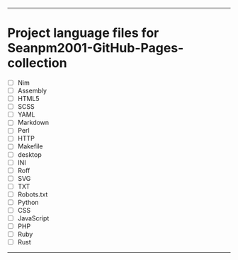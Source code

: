 
***

# Project language files for Seanpm2001-GitHub-Pages-collection

- [ ] Nim
- [ ] Assembly
- [ ] HTML5
- [ ] SCSS
- [ ] YAML
- [ ] Markdown
- [ ] Perl
- [ ] HTTP
- [ ] Makefile
- [ ] desktop
- [ ] INI
- [ ] Roff
- [ ] SVG
- [ ] TXT
- [ ] Robots.txt
- [ ] Python
- [ ] CSS
- [ ] JavaScript
- [ ] PHP
- [ ] Ruby
- [ ] Rust

***
